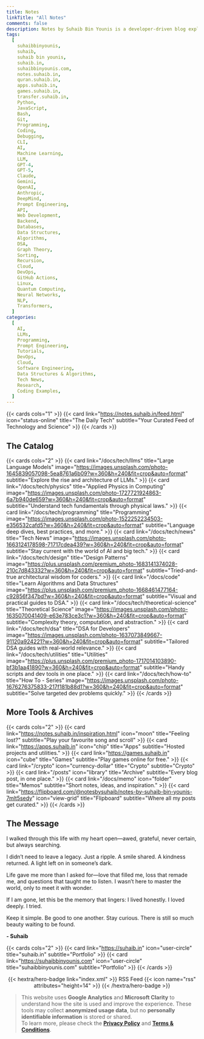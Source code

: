 ```yaml
---
title: Notes
linkTitle: "All Notes"
comments: false
description: Notes by Suhaib Bin Younis is a developer-driven blog exploring cutting-edge topics in programming, AI, large language models (LLMs), and data structures & algorithms (DSA). From hands-on coding tutorials to in-depth technical insights, this site is dedicated to helping developers learn, build, and stay ahead of the curve in the world of modern software engineering.
tags:
  [
    suhaibbinyounis,
    suhaib,
    suhaib bin younis,
    suhaib.in,
    suhaibbinyounis.com,
    notes.suhaib.in,
    quran.suhaib.in,
    apps.suhaib.in,
    games.suhaib.in,
    transfer.suhaib.in,
    Python,
    JavaScript,
    Bash,
    Git,
    Programming,
    Coding,
    Debugging,
    CLI,
    AI,
    Machine Learning,
    LLM,
    GPT-4,
    GPT-5,
    Claude,
    Gemini,
    OpenAI,
    Anthropic,
    DeepMind,
    Prompt Engineering,
    API,
    Web Development,
    Backend,
    Databases,
    Data Structures,
    Algorithms,
    DSA,
    Graph Theory,
    Sorting,
    Recursion,
    Cloud,
    DevOps,
    GitHub Actions,
    Linux,
    Quantum Computing,
    Neural Networks,
    NLP,
    Transformers,
  ]
categories:
  [
    AI,
    LLMs,
    Programming,
    Prompt Engineering,
    Tutorials,
    DevOps,
    Cloud,
    Software Engineering,
    Data Structures & Algorithms,
    Tech News,
    Research,
    Coding Examples,
  ]
---
```


{{< cards cols="1" >}}
{{< card link="https://notes.suhaib.in/feed.html" icon="status-online" title="The Daily Tech" subtitle="Your Curated Feed of Technology and Science" >}}
{{< /cards >}}

## The Catalog

{{< cards cols="2" >}}
{{< card link="/docs/tech/llms" title="Large Language Models" image="https://images.unsplash.com/photo-1645839057098-5ea8761a6b09?w=360&h=240&fit=crop&auto=format" subtitle="Explore the rise and architecture of LLMs." >}}
{{< card link="/docs/tech/physics" title="Applied Physics in Computing" image="https://images.unsplash.com/photo-1727721924863-6a7b940de659?w=360&h=240&fit=crop&auto=format" subtitle="Understand tech fundamentals through physical laws." >}}
{{< card link="/docs/tech/programming" title="Programming" image="https://images.unsplash.com/photo-1522252234503-e356532cafd5?w=360&h=240&fit=crop&auto=format" subtitle="Language deep dives, best practices, and more." >}}
{{< card link="/docs/tech/news" title="Tech News" image="https://images.unsplash.com/photo-1663124178598-71717cdea439?w=360&h=240&fit=crop&auto=format" subtitle="Stay current with the world of AI and big tech." >}}
{{< card link="/docs/tech/design" title="Design Patterns" image="https://plus.unsplash.com/premium_photo-1683141374028-210c7d843332?w=360&h=240&fit=crop&auto=format" subtitle="Tried-and-true architectural wisdom for coders." >}}
{{< card link="/docs/code" title="Learn Algorithms and Data Structures" image="https://plus.unsplash.com/premium_photo-1668461477164-c92856f347bd?w=360&h=240&fit=crop&auto=format" subtitle="Visual and practical guides to DSA." >}}
{{< card link="/docs/tech/theoretical-science" title="Theoretical Science" image="https://images.unsplash.com/photo-1635070041409-e63e783ce3c1?w=360&h=240&fit=crop&auto=format" subtitle="Complexity theory, computation, and abstraction." >}}
{{< card link="/docs/tech/dsa" title="DSA for Developers" image="https://images.unsplash.com/photo-1637073849667-91120a924221?w=360&h=240&fit=crop&auto=format" subtitle="Tailored DSA guides with real-world relevance." >}}
{{< card link="/docs/tech/utilities" title="Utilities" image="https://plus.unsplash.com/premium_photo-1717014103890-bf3b1aa41890?w=360&h=240&fit=crop&auto=format" subtitle="Handy scripts and dev tools in one place." >}}
{{< card link="/docs/tech/how-to" title="How To - Series" image="https://images.unsplash.com/photo-1676276375833-217f181b88d1?w=360&h=240&fit=crop&auto=format" subtitle="Solve targeted dev problems quickly." >}}
{{< /cards >}}

## More Tools & Archives

{{< cards cols="2" >}}
{{< card link="https://notes.suhaib.in/inspiration.html" icon="moon" title="Feeling lost?" subtitle="Play your favourite song and scroll" >}}
{{< card link="https://apps.suhaib.in" icon="chip" title="Apps" subtitle="Hosted projects and utilities." >}}
{{< card link="https://games.suhaib.in" icon="cube" title="Games" subtitle="Play games online for free." >}}
{{< card link="/crypto" icon="currency-dollar" title="Crypto" subtitle="Crypto" >}}
{{< card link="/posts" icon="library" title="Archive" subtitle="Every blog post, in one place." >}}
{{< card link="/docs/memo" icon="folder" title="Memos" subtitle="Short notes, ideas, and inspiration." >}}
{{< card link="https://flipboard.com/@notesbysuhaib/notes-by-suhaib-bin-younis-7mlt5sedy" icon="view-grid" title="Flipboard" subtitle="Where all my posts get curated." >}}
{{< /cards >}}


## The Message

I walked through this life with my heart open—awed, grateful, never certain, but always searching.

I didn’t need to leave a legacy. Just a ripple. A smile shared. A kindness returned. A light left on in someone’s dark.

Life gave me more than I asked for—love that filled me, loss that remade me, and questions that taught me to listen. I wasn’t here to master the world, only to meet it with wonder.

If I am gone, let this be the memory that lingers: I lived honestly. I loved deeply. I tried.

Keep it simple. Be good to one another. Stay curious. There is still so much beauty waiting to be found.

**- Suhaib**

{{< cards cols="2" >}}
{{< card link="https://suhaib.in" icon="user-circle" title="suhaib.in" subtitle="Portfolio" >}}
{{< card link="https://suhaibbinyounis.com" icon="user-circle" title="suhaibbinyounis.com" subtitle="Portfolio" >}}
{{< /cards >}}

<div style="text-align: center; margin-top: 1em;">
{{< hextra/hero-badge link="index.xml" >}}
  <span>RSS Feed</span>
  {{< icon name="rss" attributes="height=14" >}}
{{< /hextra/hero-badge >}}
</div>

> This website uses **Google Analytics** and **Microsoft Clarity** to understand how the site is used and improve the experience. These tools may collect **anonymized usage data**, but no **personally identifiable information** is stored or shared.  
> To learn more, please check the **[Privacy Policy](/privacy)** and **[Terms & Conditions](/terms)**.
